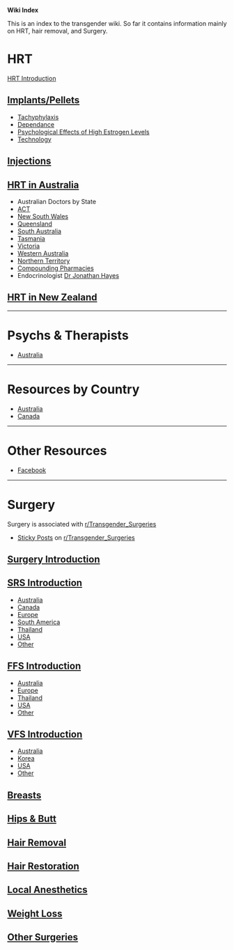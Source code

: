 **Wiki Index**

This is an index to the transgender wiki. So far it contains information mainly on HRT, hair removal, and Surgery.

# HRT

<span class="internal">[HRT Introduction](https://github.com/zp100/Transgender_Surgeries/blob/main/TransWiki/wiki/hrt/hrt.md)</span>

## <span class="internal">[Implants/Pellets](https://github.com/zp100/Transgender_Surgeries/blob/main/TransWiki/wiki/hrt/implants/implants.md)</span>

* <span class="internal">[Tachyphylaxis](https://github.com/zp100/Transgender_Surgeries/blob/main/TransWiki/wiki/hrt/tachyphylaxis/tachyphylaxis.md)</span>
* <span class="internal">[Dependance](https://github.com/zp100/Transgender_Surgeries/blob/main/TransWiki/wiki/hrt/dependance/dependance.md)</span>
* <span class="internal">[Psychological Effects of High Estrogen Levels](https://github.com/zp100/Transgender_Surgeries/blob/main/TransWiki/wiki/hrt/psychological-effects/psychological-effects.md)</span>
* <span class="internal">[Technology](https://github.com/zp100/Transgender_Surgeries/blob/main/TransWiki/wiki/hrt/implant-technology/implant-technology.md)</span>

## <span class="internal">[Injections](https://github.com/zp100/Transgender_Surgeries/blob/main/TransWiki/wiki/hrt/injections/injections.md)</span>

## <span class="internal">[HRT in Australia](https://github.com/zp100/Transgender_Surgeries/blob/main/TransWiki/wiki/hrt/australia/australia.md)</span>

* Australian Doctors by State
 * <span class="internal">[ACT](https://github.com/zp100/Transgender_Surgeries/blob/main/TransWiki/wiki/hrt/australia/act/act.md)</span>
 * <span class="internal">[New South Wales](https://github.com/zp100/Transgender_Surgeries/blob/main/TransWiki/wiki/hrt/australia/nsw/nsw.md)</span>
 * <span class="internal">[Queensland](https://github.com/zp100/Transgender_Surgeries/blob/main/TransWiki/wiki/hrt/australia/qld/qld.md)</span>
 * <span class="internal">[South Australia](https://github.com/zp100/Transgender_Surgeries/blob/main/TransWiki/wiki/hrt/australia/sa/sa.md)</span>
 * <span class="internal">[Tasmania](https://github.com/zp100/Transgender_Surgeries/blob/main/TransWiki/wiki/hrt/australia/tas/tas.md)</span>
 * <span class="internal">[Victoria](https://github.com/zp100/Transgender_Surgeries/blob/main/TransWiki/wiki/hrt/australia/vic/vic.md)</span>
 * <span class="internal">[Western Australia](https://github.com/zp100/Transgender_Surgeries/blob/main/TransWiki/wiki/hrt/australia/wa/wa.md)</span>
 * <span class="internal">[Northern Territory](https://github.com/zp100/Transgender_Surgeries/blob/main/TransWiki/wiki/hrt/australia/nt/nt.md)</span>
* <span class="internal">[Compounding Pharmacies](https://github.com/zp100/Transgender_Surgeries/blob/main/TransWiki/wiki/compounding-pharmacies/australia/australia.md)</span>
* Endocrinologist <span class="internal">[Dr Jonathan Hayes](https://github.com/zp100/Transgender_Surgeries/blob/main/TransWiki/wiki/hrt/jon-hayes/jon-hayes.md)</span>

## <span class="internal">[HRT in New Zealand](https://github.com/zp100/Transgender_Surgeries/blob/main/TransWiki/wiki/hrt/new-zealand/new-zealand.md)</span>

---

# Psychs & Therapists

*  <span class="internal">[Australia](https://github.com/zp100/Transgender_Surgeries/blob/main/TransSurgeriesWiki/wiki/psychs/australia/australia.md)</span>

---

# Resources by Country

* <span class="internal">[Australia](https://github.com/zp100/Transgender_Surgeries/blob/main/TransWiki/wiki/country/australia/australia.md)</span>
* <span class="internal">[Canada](https://github.com/zp100/Transgender_Surgeries/blob/main/TransWiki/wiki/country/canada/canada.md)</span>

---

# Other Resources

* <span class="internal">[Facebook](https://github.com/zp100/Transgender_Surgeries/blob/main/TransWiki/wiki/facebook/facebook.md)</span>

---

# Surgery

Surgery is associated with [r/Transgender_Surgeries](https://www.reddit.com/r/Transgender_Surgeries)

* <span class="internal">[Sticky Posts](https://github.com/zp100/Transgender_Surgeries/blob/main/TransSurgeriesWiki/wiki/sticky-posts/sticky-posts.md)</span> on [r/Transgender_Surgeries](https://www.reddit.com/r/Transgender_Surgeries)

## <span class="internal">[Surgery Introduction](https://github.com/zp100/Transgender_Surgeries/blob/main/TransSurgeriesWiki/wiki/index/index.md)</span>

## <span class="internal">[SRS Introduction](https://github.com/zp100/Transgender_Surgeries/blob/main/TransSurgeriesWiki/wiki/srs/introduction/introduction.md)</span>

* <span class="internal">[Australia](https://github.com/zp100/Transgender_Surgeries/blob/main/TransSurgeriesWiki/wiki/srs/australia/australia.md)</span>
* <span class="internal">[Canada](https://github.com/zp100/Transgender_Surgeries/blob/main/TransSurgeriesWiki/wiki/srs/canada/canada.md)</span>
* <span class="internal">[Europe](https://github.com/zp100/Transgender_Surgeries/blob/main/TransSurgeriesWiki/wiki/srs/europe/europe.md)</span>
* <span class="internal">[South America](https://github.com/zp100/Transgender_Surgeries/blob/main/TransSurgeriesWiki/wiki/srs/south-america/south-america.md)</span>
* <span class="internal">[Thailand](https://github.com/zp100/Transgender_Surgeries/blob/main/TransSurgeriesWiki/wiki/srs/thailand/thailand.md)</span>
* <span class="internal">[USA](https://github.com/zp100/Transgender_Surgeries/blob/main/TransSurgeriesWiki/wiki/srs/usa/usa.md)</span>
* <span class="internal">[Other](https://github.com/zp100/Transgender_Surgeries/blob/main/TransSurgeriesWiki/wiki/srs/other/other.md)</span>

## <span class="internal">[FFS Introduction](https://github.com/zp100/Transgender_Surgeries/blob/main/TransSurgeriesWiki/wiki/ffs/introduction/introduction.md)</span>

* <span class="internal">[Australia](https://github.com/zp100/Transgender_Surgeries/blob/main/TransSurgeriesWiki/wiki/ffs/australia/australia.md)</span>
* <span class="internal">[Europe](https://github.com/zp100/Transgender_Surgeries/blob/main/TransSurgeriesWiki/wiki/ffs/europe/europe.md)</span>
* <span class="internal">[Thailand](https://github.com/zp100/Transgender_Surgeries/blob/main/TransSurgeriesWiki/wiki/ffs/thailand/thailand.md)</span>
* <span class="internal">[USA](https://github.com/zp100/Transgender_Surgeries/blob/main/TransSurgeriesWiki/wiki/ffs/usa/usa.md)</span>
* <span class="internal">[Other](https://github.com/zp100/Transgender_Surgeries/blob/main/TransSurgeriesWiki/wiki/ffs/other/other.md)</span>

## <span class="internal">[VFS Introduction](https://github.com/zp100/Transgender_Surgeries/blob/main/TransSurgeriesWiki/wiki/vfs/introduction/introduction.md)</span>

* <span class="internal">[Australia](https://github.com/zp100/Transgender_Surgeries/blob/main/TransSurgeriesWiki/wiki/vfs/australia/australia.md)</span>
* <span class="internal">[Korea](https://github.com/zp100/Transgender_Surgeries/blob/main/TransSurgeriesWiki/wiki/vfs/korea/korea.md)</span>
* <span class="internal">[USA](https://github.com/zp100/Transgender_Surgeries/blob/main/TransSurgeriesWiki/wiki/vfs/usa/usa.md)</span>
* <span class="internal">[Other](https://github.com/zp100/Transgender_Surgeries/blob/main/TransSurgeriesWiki/wiki/vfs/other/other.md)</span>

## <span class="internal">[Breasts](https://github.com/zp100/Transgender_Surgeries/blob/main/TransSurgeriesWiki/wiki/breasts/introduction/introduction.md)</span>

## <span class="internal">[Hips & Butt](https://github.com/zp100/Transgender_Surgeries/blob/main/TransSurgeriesWiki/wiki/hips-butt/introduction/introduction.md)</span>

## <span class="internal">[Hair Removal](https://github.com/zp100/Transgender_Surgeries/blob/main/TransWiki/wiki/hair-removal/hair-removal.md)</span>

## <span class="internal">[Hair Restoration](https://github.com/zp100/Transgender_Surgeries/blob/main/TransSurgeriesWiki/wiki/hair-transplant/introduction/introduction.md)</span>

## <span class="internal">[Local Anesthetics](https://github.com/zp100/Transgender_Surgeries/blob/main/TransWiki/wiki/hrt/implants/implants.md)</span>

## <span class="internal">[Weight Loss](https://github.com/zp100/Transgender_Surgeries/blob/main/TransWiki/wiki/weight-loss/weight-loss.md)</span>

## <span class="internal">[Other Surgeries](https://github.com/zp100/Transgender_Surgeries/blob/main/TransSurgeriesWiki/wiki/other/other.md)</span>
